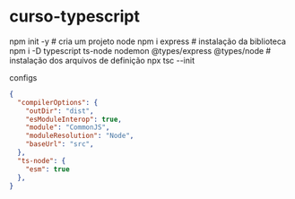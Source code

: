 # curso-typescript

npm init -y # cria um projeto node
npm i express # instalação da biblioteca
npm i -D typescript ts-node nodemon @types/express @types/node # instalação dos arquivos de definição
npx tsc --init


configs

```json
{
  "compilerOptions": {
    "outDir": "dist",
    "esModuleInterop": true,
    "module": "CommonJS",
    "moduleResolution": "Node",
    "baseUrl": "src",
  },
  "ts-node": {
    "esm": true
  },
}
```